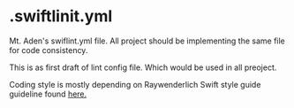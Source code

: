 # .swiftlinit.yml
Mt. Aden's swiflint.yml file. All project should be implementing the same file for code consistency. 

This is as first draft of lint config file. Which would be used in all preoject. 

Coding style is mostly depending on Raywenderlich Swift style guide guideline found [here.](https://github.com/raywenderlich/swift-style-guide)

